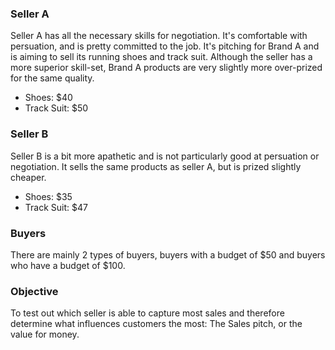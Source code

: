 ### Seller A
Seller A has all the necessary skills for negotiation. It's comfortable with persuation, and is pretty committed to the job. It's pitching for Brand A and is aiming to sell its running shoes and track suit. Although the seller has a more superior skill-set, Brand A products are very slightly more over-prized for the same quality.
- Shoes: $40
- Track Suit: $50

### Seller B
Seller B is a bit more apathetic and is not particularly good at persuation or negotiation. It sells the same products as seller A, but is prized slightly cheaper.
- Shoes: $35
- Track Suit: $47

### Buyers
There are mainly 2 types of buyers, buyers with a budget of $50 and buyers who have a budget of $100.

### Objective
To test out which seller is able to capture most sales and therefore determine what influences customers the most: The Sales pitch, or the value for money.
